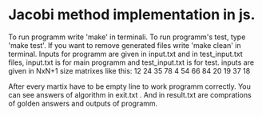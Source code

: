 # Jacobi method implementation in js.
To run programm write 'make' in terminali.
To run programm's test, type 'make test'.
If you want to remove generated files write 'make clean' in terminal.
Inputs for programm are given in input.txt and in test_input.txt files,
input.txt is for main programm and test_input.txt is for test.
inputs are given in NxN+1 size matrixes
like this:
12 24 35 78
4 54 66 84
20 19 37 18

After every martix have to be  empty line to work programm correctly.
You can see answers of algorithm in exit.txt .
And in result.txt are comprations of golden answers and outputs of programm.
